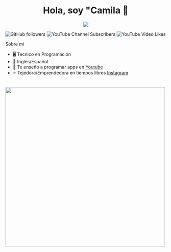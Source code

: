 
<div align="center">
<h1 align="center">Hola, soy "Camila 👋</h1>
</div>
<div align="center">
<img src="https://i.pinimg.com/736x/35/71/8a/35718a34e7d1a284e14881b4325d5e60.jpg" width:"300px" height:"auto">
</div>

<img alt="GitHub followers" src="https://img.shields.io/github/followers/DrawerBear87?logoColor=yellow">  <img alt="YouTube Channel Subscribers" src="https://img.shields.io/youtube/channel/subscribers/UCihXpe9azJq033ybaZv8hhA?logoColor=yellow">  <img alt="YouTube Video Likes" src="https://img.shields.io/youtube/likes/2NiUfoYcZv0?logoSize=yellow">





 Sobre mi

- 🖥️ Tecnico en Programación
- 💬 Ingles/Español
- 🎥 Te enseño a programar apps en [Youtube](https://www.youtube.com/@AprendiendoConCamila-n7u)
- ⭐ Tejedora/Emprendedora en tiempos libres [Instagram](https://www.instagram.com/alimac_things/)
<br>

<div>
 <a href="https://www.youtube.com/watch?v=2NiUfoYcZv0">
  <img src="https://www.youtube.com/vi/2NiUfoYcZv0/maxresdefault.jpg" width="500" height"281" alt"video">
 </a>
</div>
<!--
Here are some ideas to get you started:

- 🔭 I’m currently working on ...
- 🌱 I’m currently learning ...
- 👯 I’m looking to collaborate on ...
- 🤔 I’m looking for help with ...
- 💬 Ask me about ...
- 📫 How to reach me: ...
- 😄 Pronouns: ...
- ⚡ Fun fact: ...
-->
